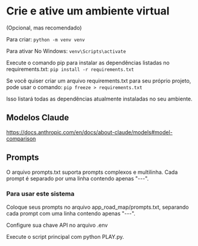 # Crie e ative um ambiente virtual

(Opcional, mas recomendado)

Para criar:
`python -m venv venv`

Para ativar No Windows:
`venv\Scripts\activate`

Execute o comando pip para instalar as dependências listadas no requirements.txt:
`pip install -r requirements.txt`

Se você quiser criar um arquivo requirements.txt para seu próprio projeto, pode usar o comando:
`pip freeze > requirements.txt`

Isso listará todas as dependências atualmente instaladas no seu ambiente.

## Modelos Claude

<https://docs.anthropic.com/en/docs/about-claude/models#model-comparison>

## Prompts

O arquivo prompts.txt suporta prompts complexos e multilinha. Cada prompt é separado por uma linha contendo apenas "---".

### Para usar este sistema

Coloque seus prompts no arquivo app_road_map/prompts.txt, separando cada prompt com uma linha contendo apenas "---".

Configure sua chave API no arquivo .env

Execute o script principal com python PLAY.py.

